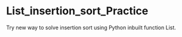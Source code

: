 # List_insertion_sort_Practice
Try new way to solve insertion sort using Python inbuilt function List.
